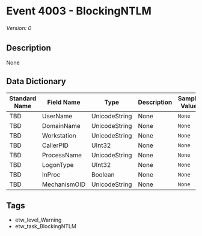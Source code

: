 # Event 4003 - BlockingNTLM
###### Version: 0

## Description
None

## Data Dictionary
|Standard Name|Field Name|Type|Description|Sample Value|
|---|---|---|---|---|
|TBD|UserName|UnicodeString|None|`None`|
|TBD|DomainName|UnicodeString|None|`None`|
|TBD|Workstation|UnicodeString|None|`None`|
|TBD|CallerPID|UInt32|None|`None`|
|TBD|ProcessName|UnicodeString|None|`None`|
|TBD|LogonType|UInt32|None|`None`|
|TBD|InProc|Boolean|None|`None`|
|TBD|MechanismOID|UnicodeString|None|`None`|

## Tags
* etw_level_Warning
* etw_task_BlockingNTLM